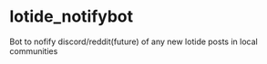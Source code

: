 # lotide_notifybot
Bot to nofify discord/reddit(future) of any new lotide posts in local communities
